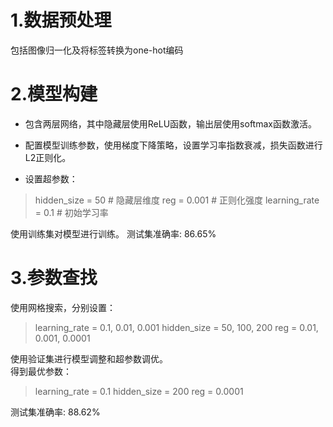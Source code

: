 # 1.数据预处理
包括图像归一化及将标签转换为one-hot编码

# 2.模型构建
- 包含两层网络，其中隐藏层使用ReLU函数，输出层使用softmax函数激活。

- 配置模型训练参数，使用梯度下降策略，设置学习率指数衰减，损失函数进行L2正则化。

- 设置超参数：
>hidden_size = 50 # 隐藏层维度
>reg = 0.001 # 正则化强度
>learning_rate = 0.1 # 初始学习率

使用训练集对模型进行训练。
测试集准确率: 86.65%

# 3.参数查找
使用网格搜索，分别设置：
>learning_rate = 0.1, 0.01, 0.001
>hidden_size = 50, 100, 200
>reg = 0.01, 0.001, 0.0001

使用验证集进行模型调整和超参数调优。  
得到最优参数：
>learning_rate = 0.1
>hidden_size = 200
>reg = 0.0001
 
测试集准确率: 88.62%
